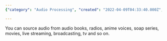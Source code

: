 ```yaml
---
{"category": "Audio Processing", "created": "2022-04-09T04:33:40.000Z", "date": "2022-04-09 04:33:40", "description": "This article explores the process of extracting high-quality voice recordings from professional sources such as audiobooks, radios, and movies. It delves into the techniques used to isolate and separate voices from complex audio files, discussing the tools and methods employed by experts in this field.", "modified": "2022-08-18T14:48:36.696Z", "tags": ["idea", "voice source"], "title": "Extract voice from professional sources"}

---
```


You can source audio from audio books, radios, anime voices, soap series, movies, live streaming, broadcasting, tv and so on.

